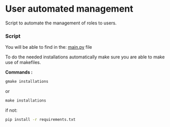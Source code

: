 # User automated management

Script to automate the management of roles to users.

### Script

You will be able to find in the: [main.py](main.py) file

To do the needed installations automatically make sure you are able to make use of makefiles.

**Commands :**
```makefile
gmake installations
```
or
```makefile
make installations
```
if not:
```bash
pip install -r requirements.txt
```